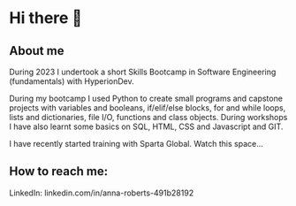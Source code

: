 # Hi there 👋

## About me
During 2023 I undertook a short Skills Bootcamp in Software Engineering (fundamentals) with HyperionDev.

During my bootcamp I used Python to create small programs and capstone projects with variables and booleans, if/elif/else blocks, for and while loops, lists and dictionaries, file I/O, functions and class objects. During workshops I have also learnt some basics on SQL, HTML, CSS and Javascript and GIT.

I have recently started training with Sparta Global. Watch this space...

## How to reach me:

LinkedIn: linkedin.com/in/anna-roberts-491b28192

